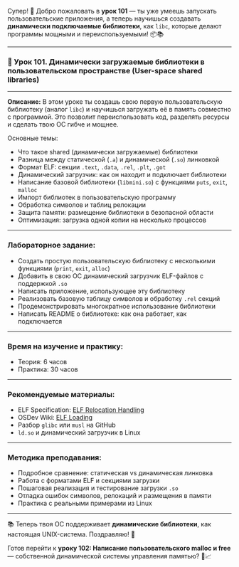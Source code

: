 Супер! 🚀 Добро пожаловать в **урок 101** — ты уже умеешь запускать пользовательские приложения, а теперь научишься создавать **динамически подключаемые библиотеки**, как `libc`, которые делают программы мощными и переиспользуемыми! 📦📚

---

### 🔹 Урок 101. Динамически загружаемые библиотеки в пользовательском пространстве (User-space shared libraries)

---

**Описание:**
В этом уроке ты создашь свою первую пользовательскую библиотеку (аналог `libc`) и научишься загружать её в память совместно с программой. Это позволит переиспользовать код, разделять ресурсы и сделать твою ОС гибче и мощнее.

Основные темы:

* Что такое shared (динамически загружаемые) библиотеки
* Разница между статической (`.a`) и динамической (`.so`) линковкой
* Формат ELF: секции `.text`, `.data`, `.rel`, `.plt`, `.got`
* Динамический загрузчик: как он находит и подключает библиотеки
* Написание базовой библиотеки (`libmini.so`) с функциями `puts`, `exit`, `malloc`
* Импорт библиотек в пользовательскую программу
* Обработка символов и таблиц релокации
* Защита памяти: размещение библиотеки в безопасной области
* Оптимизация: загрузка одной копии на несколько процессов

---

### Лабораторное задание:

* Создать простую пользовательскую библиотеку с несколькими функциями (`print`, `exit`, `alloc`)
* Добавить в свою ОС динамический загрузчик ELF-файлов с поддержкой `.so`
* Написать приложение, использующее эту библиотеку
* Реализовать базовую таблицу символов и обработку `.rel` секций
* Продемонстрировать многократное использование библиотеки
* Написать README о библиотеке: как она работает, как подключается

---

### Время на изучение и практику:

* Теория: 6 часов
* Практика: 30 часов

---

### Рекомендуемые материалы:

* ELF Specification: [ELF Relocation Handling](https://refspecs.linuxfoundation.org/elf/)
* OSDev Wiki: [ELF Loading](https://wiki.osdev.org/ELF)
* Разбор `glibc` или `musl` на GitHub
* `ld.so` и динамический загрузчик в Linux

---

### Методика преподавания:

* Подробное сравнение: статическая vs динамическая линковка
* Работа с форматами ELF и секциями загрузки
* Пошаговая реализация и тестирование загрузки `.so`
* Отладка ошибок символов, релокаций и размещения в памяти
* Практика с реальными примерами из Linux

---

📚 Теперь твоя ОС поддерживает **динамические библиотеки**, как настоящая UNIX-система. Поздравляю! 🎉

Готов перейти к **уроку 102: Написание пользовательского malloc и free** — собственной динамической системы управления памятью? 🧠📈
